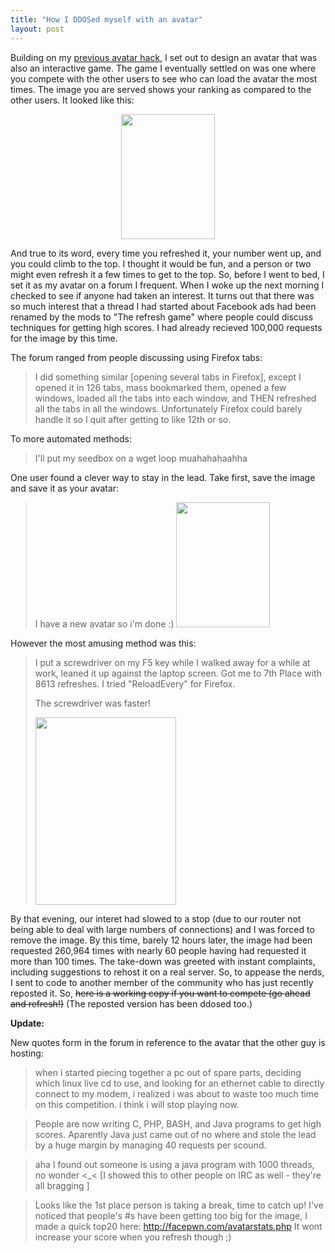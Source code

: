 ```yaml
---
title: "How I DDOSed myself with an avatar"
layout: post
---
```


Building on my <a href="http://blog.classicalcode.com/?p=105">previous avatar hack</a>, I set out to design an avatar that was also an interactive game. The game I eventually settled on was one where you compete with the other users to see who can load the avatar the most times. The image you are served shows your ranking as compared to the other users. It looked like this:
<p style="text-align: center;"><a href="{{ site.url }}/uploads/2008/11/off.png"><img class="size-full wp-image-133 aligncenter" title="Avatar Game Example" src="{{ site.url }}/uploads/2008/11/off.png" alt="" width="150" height="200" /></a></p>
And true to its word, every time you refreshed it, your number went up, and you could climb to the top. I thought it would be fun, and a person or two might even refresh it a few times to get to the top. So, before I went to bed, I set it as my avatar on a forum I frequent. When I woke up the next morning<span id="more-132"></span> I checked to see if anyone had taken an interest. It turns out that there was so much interest that a thread I had started about Facebook ads had been renamed by the mods to "The refresh game" where people could discuss techniques for getting high scores. I had already recieved 100,000 requests for the image by this time.

The forum ranged from people discussing using Firefox tabs:
<blockquote>I did something similar [opening several tabs in Firefox], except I opened it in 126 tabs, mass bookmarked them, opened a few windows, loaded all the tabs into each window, and THEN refreshed all the tabs in all the windows. Unfortunately Firefox could barely handle it so I quit after getting to like 12th or so.</blockquote>
To more automated methods:
<blockquote>I'll put my seedbox on a wget loop muahahahaahha</blockquote>
One user found a clever way to stay in the lead. Take first, save the image and save it as your avatar:
<blockquote>I have a new avatar so i'm done :)
<a href="{{ site.url }}/uploads/2008/11/gamekz8.png"><img class="alignnone size-full wp-image-163" title="Static Avatar to stay in the lead" src="{{ site.url }}/uploads/2008/11/gamekz8.png" alt="" width="150" height="200" /></a></blockquote>
However the most amusing method was this:
<blockquote>I put a screwdriver on my F5 key while I walked away for a while at work, leaned it up against the laptop screen. Got me to 7th Place with 8613 refreshes. I tried "ReloadEvery" for Firefox.

The screwdriver was faster!

<a href="{{ site.url }}/uploads/2008/11/2gsnxg4.jpg"><img class="alignnone size-medium wp-image-134" title="Screwdriver refreshes avatar" src="{{ site.url }}/uploads/2008/11/2gsnxg4-225x300.jpg" alt="" width="225" height="300" /></a></blockquote>
By that evening, our interet had slowed to a stop (due to our router not being able to deal with large numbers of connections) and I was forced to remove the image. By this time, barely 12 hours later, the image had been requested 260,964 times with nearly 60 people having had requested it more than 100 times. The take-down was greeted with instant complaints, including suggestions to rehost it on a real server. So, to appease the nerds, I sent to code to another member of the community who has just recently reposted it. So, <del datetime="2008-12-09T22:55:50+00:00">here is a working copy if you want to compete (go ahead and refresh!)</del> (The reposted version has been ddosed too.)

<strong>Update:</strong>

New quotes form in the forum in reference to the avatar that the other guy is hosting:
<blockquote>when i started piecing together a pc out of spare parts, deciding which linux live cd to use, and looking for an ethernet cable to directly connect to my modem, i realized i was about to waste too much time on this competition. i think i will stop playing now.</blockquote>
<blockquote>People are now writing C, PHP, BASH, and Java programs to get high scores. Aparently Java just came out of no where and stole the lead by a huge margin by managing 40 requests per scound.</blockquote>
<blockquote>aha I found out someone is using a java program with 1000 threads, no wonder &lt;_&lt; [I showed this to other people on IRC as well - they're all bragging ]</blockquote>
<blockquote>Looks like the 1st place person is taking a break, time to catch up! I've noticed that people's #s have been getting too big for the image, I made a quick top20 here: <a href="http://facepwn.com/avatarstats.php">http://facepwn.com/avatarstats.php</a> It wont increase your score when you refresh though ;)</blockquote>
